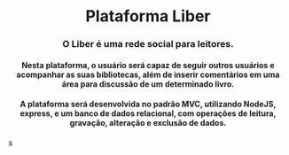 <h1 align="center">
    Plataforma Liber
</h1>

<h3 align="center">
  O Liber é uma rede social para leitores.
</h3>

<h4 align="center">
  Nesta plataforma, o usuário será capaz de seguir outros usuários e acompanhar as suas bibliotecas, além de inserir comentários em uma área para discussão de um determinado livro.
</h4>

<h4 align="center">
  A plataforma será desenvolvida no padrão MVC, utilizando NodeJS, express, e um banco de dados relacional, com operações de leitura, gravação, alteração e exclusão de dados.
</h4>
s
